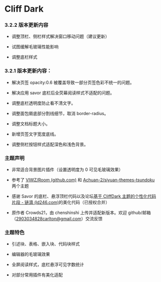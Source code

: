 # Cliff Dark

### 3.2.2 版本更新内容

- 调整顶栏、侧栏样式解决窗口移动问题（建议更新）

- 试图缓解毛玻璃性能影响

- 调整底栏样式

### 3.2.1 版本更新内容：

- 解决页签 opacity:0.6 被覆盖导致一部分页签色彩不统一的问题。

- 解决应用 savor 底栏后全荧幕阅读样式不适配的问题。

- 调整底栏透明度防止看不清文字。

- 调整面包屑底部分割线细节，取消 border-radius。

- 调整文档标题大小。

- 新增页签文字宽度底线。

- 调整侧栏按钮样式适配深色和浅色背景。

### 主题声明

- 非常适合背景图片插件（设置透明度为 0 可见毛玻璃效果）

- 参考了 [VIWZ/Room (github.com)](https://github.com/VIWZ/Room) 和 [Achuan-2/siyuan-themes-tsundoku](https://github.com/Achuan-2/siyuan-themes-tsundoku) 两个主题

- 感谢 Savor 的底栏、悬浮顶栏代码以及论坛[基于 CliffDark 主题的个性化代码片段 - 链滴 (ld246.com)](https://ld246.com/article/1693012154367)的美化代码（已授权合并）

- 原作者 Crowds21，由 chenshinshi 上传并适配新版本。欢迎 github/邮箱（<2903034828carlton@gmail.com>）交流反馈

### 主题特色

- 引述块、表格、嵌入块、代码块样式

- 编辑器的毛玻璃效果

- 全屏阅读样式，底栏悬浮可见字数统计

- 对部分常用插件有美化适配
